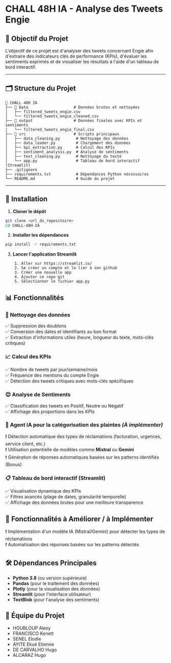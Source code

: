 # CHALL 48H IA - Analyse des Tweets Engie

## 🚀 Objectif du Projet
L'objectif de ce projet est d'analyser des tweets concernant Engie afin d'extraire des indicateurs clés de performance (KPIs), d'évaluer les sentiments exprimés et de visualiser les résultats à l'aide d'un tableau de bord interactif.

---

## 🗂️ Structure du Projet

```
📂 CHALL 48H IA
├── 📂 Data                    # Données brutes et nettoyées
│   ├── filtered_tweets_engie.csv
│   └── filtered_tweets_engie_cleaned.csv
├── 📂 output                  # Données finales avec KPIs et sentiments
│   └── filtered_tweets_engie_final.csv
├── 📂 src                     # Scripts principaux
│   ├── data_cleaning.py       # Nettoyage des données
│   ├── data_loader.py         # Chargement des données
│   ├── kpi_extraction.py      # Calcul des KPIs
│   ├── sentiment_analysis.py  # Analyse de sentiments
│   ├── text_cleaning.py       # Nettoyage du texte
│   └── app.py                 # Tableau de bord interactif (Streamlit)
├── .gitignore
├── requirements.txt           # Dépendances Python nécessaires
└── README.md                  # Guide du projet
```

---

## 🔧 Installation

1. **Cloner le dépôt**
```bash
git clone <url_du_repositoire>
cd CHALL-48H-IA
```

2. **Installer les dépendances**
```bash
pip install -r requirements.txt
```

3. **Lancer l'application Streamlit**
```
    1. Aller sur https://streamlit.io/
    2. Se créer un compte et le lier à son github
    3. Créer une nouvelle app
    4. Ajouter ce repo git
    5. Sélectionner le fichier app.py
```

## 📊 Fonctionnalités

### 🧹 **Nettoyage des données**
✅ Suppression des doublons  
✅ Conversion des dates et identifiants au bon format  
✅ Extraction d'informations utiles (heure, longueur du texte, mots-clés critiques)  

### 📈 **Calcul des KPIs**
✅ Nombre de tweets par jour/semaine/mois  
✅ Fréquence des mentions du compte Engie  
✅ Détection des tweets critiques avec mots-clés spécifiques  

### 😊 **Analyse de Sentiments**
✅ Classification des tweets en Positif, Neutre ou Négatif  
✅ Affichage des proportions dans les KPIs  

### 🤖 **Agent IA pour la catégorisation des plaintes** *(À implémenter)*
❗ Détection automatique des types de réclamations (facturation, urgences, service client, etc.)  
❗ Utilisation potentielle de modèles comme **Mistral** ou **Gemini**  
❗ Génération de réponses automatiques basées sur les patterns identifiés (Bonus)  

### 📋 **Tableau de bord interactif (Streamlit)**
✅ Visualisation dynamique des KPIs  
✅ Filtres avancés (plage de dates, granularité temporelle)  
✅ Affichage des données brutes pour une meilleure transparence  

## 🚨 Fonctionnalités à Améliorer / à Implémenter

❗ Implémentation d'un modèle IA (Mistral/Gemini) pour détecter les types de réclamations  
❗ Automatisation des réponses basées sur les patterns détectés  

## 🛠️ Dépendances Principales
- **Python 3.8** (ou version supérieure)  
- **Pandas** (pour le traitement des données)  
- **Plotly** (pour la visualisation des données)  
- **Streamlit** (pour l'interface utilisateur)  
- **TextBlob** (pour l'analyse des sentiments)  

## 👥 Équipe du Projet
- HOUBLOUP Alexy  
- FRANCISCO Kenett  
- SENEL Elodie  
- AYITE Ekué Etienne  
- DE CARVALHO Hugo  
- ALCARAZ Hugo  

